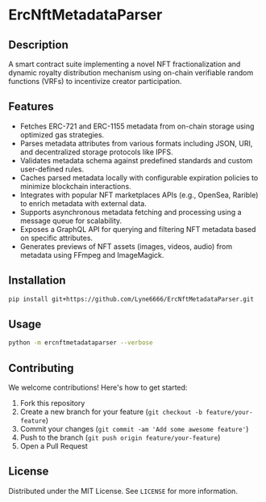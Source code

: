 # ErcNftMetadataParser

## Description

A smart contract suite implementing a novel NFT fractionalization and dynamic royalty distribution mechanism using on-chain verifiable random functions (VRFs) to incentivize creator participation.

## Features

- Fetches ERC-721 and ERC-1155 metadata from on-chain storage using optimized gas strategies.
- Parses metadata attributes from various formats including JSON, URI, and decentralized storage protocols like IPFS.
- Validates metadata schema against predefined standards and custom user-defined rules.
- Caches parsed metadata locally with configurable expiration policies to minimize blockchain interactions.
- Integrates with popular NFT marketplaces APIs (e.g., OpenSea, Rarible) to enrich metadata with external data.
- Supports asynchronous metadata fetching and processing using a message queue for scalability.
- Exposes a GraphQL API for querying and filtering NFT metadata based on specific attributes.
- Generates previews of NFT assets (images, videos, audio) from metadata using FFmpeg and ImageMagick.
## Installation

```bash
pip install git+https://github.com/Lyne6666/ErcNftMetadataParser.git
```

## Usage

```bash
python -m ercnftmetadataparser --verbose
```

## Contributing

We welcome contributions! Here's how to get started:

1. Fork this repository
2. Create a new branch for your feature (`git checkout -b feature/your-feature`)
3. Commit your changes (`git commit -am 'Add some awesome feature'`)
4. Push to the branch (`git push origin feature/your-feature`)
5. Open a Pull Request

## License

Distributed under the MIT License. See `LICENSE` for more information.
